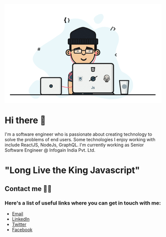 
<p align="center"><img align="center" src="https://raw.githubusercontent.com/imakshath/imakshath/master/1%20IRGHmiGsa16stedQvIaZfw.gif" alt="Akshath kumar M - Senior Software Engineer"></p>

# Hi there 👋

I'm a software engineer who is passionate about creating technology to solve the problems of end users. Some technologies I enjoy working with include ReactJS, NodeJs, GraphQL. I'm currently working as Senior Software Engineer @ Infogain India Pvt. Ltd.

# "Long Live the King Javascript"

## Contact me 🙋‍♂️
### Here's a list of useful links where you can get in touch with me:

- <a href="mailto:mail4akshath@gmail.com" target="_blank" rel="noopener noreferrer">Email</a>
- <a href="https://www.linkedin.com/in/akshathkumar">LinkedIn</a>
- <a href="https://www.twitter.com/iam__akshath">Twitter</a>
- <a href="https://www.facebook.com/akshath.kumar.180">Facebook</a>

